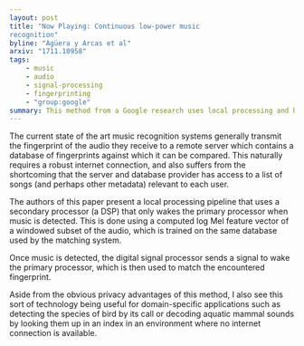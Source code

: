 ```yaml
---
layout: post
title: "Now Playing: Continuous low-power music
recognition"
byline: "Agüera y Arcas et al"
arxiv: "1711.10958"
tags:
    - music
    - audio
    - signal-processing
    - fingerprinting
    - "group:google"
summary: This method from a Google research uses local processing and hardware to fingerprint music and identify it from a database of songs.
---
```


The current state of the art music recognition systems generally transmit the fingerprint of the audio they receive to a remote server which contains a database of fingerprints against which it can be compared. This naturally requires a robust internet connection, and also suffers from the shortcoming that the server and database provider has access to a list of songs (and perhaps other metadata) relevant to each user.

The authors of this paper present a local processing pipeline that uses a secondary processor (a DSP) that only wakes the primary processor when music is detected. This is done using a computed log Mel feature vector of a windowed subset of the audio, which is trained on the same database used by the matching system.

Once music is detected, the digital signal processor sends a signal to wake the primary processor, which is then used to match the encountered fingerprint.

Aside from the obvious privacy advantages of this method, I also see this sort of technology being useful for domain-specific applications such as detecting the species of bird by its call or decoding aquatic mammal sounds by looking them up in an index in an environment where no internet connection is available.
